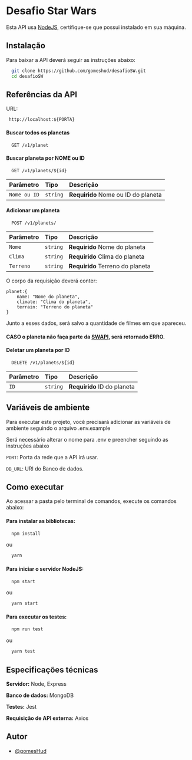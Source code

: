 # Desafio Star Wars

Esta API usa [NodeJS](https://nodejs.org/en/), certifique-se que possui instalado em sua máquina.

## Instalação

Para baixar a API deverá seguir as instruções abaixo:

```bash
  git clone https://github.com/gomeshud/desafioSW.git
  cd desafioSW
```

## Referências da API

URL:

```
 http://localhost:${PORTA}
```

#### Buscar todos os planetas

```http
  GET /v1/planet
```

#### Buscar planeta por NOME ou ID

```http
  GET /v1/planets/${id}
```

| Parâmetro    | Tipo     | Descrição                           |
| :----------- | :------- | :---------------------------------- |
| `Nome ou ID` | `string` | **Requirido** Nome ou ID do planeta |

#### Adicionar um planeta

```http
  POST /v1/planets/
```

| Parâmetro | Tipo     | Descrição                        |
| :-------- | :------- | :------------------------------- |
| `Nome`    | `string` | **Requirido** Nome do planeta    |
| `Clima`   | `string` | **Requirido** Clima do planeta   |
| `Terreno` | `string` | **Requirido** Terreno do planeta |

O corpo da requisição deverá conter:

```
planet:{
    name: "Nome do planeta",
    climate: "Clima do planeta",
    terrain: "Terreno do planeta"
}
```

Junto a esses dados, será salvo a quantidade de filmes em que apareceu.

#### CASO o planeta não faça parte da [SWAPI](https://swapi.dev/), será retornado ERRO.

#### Deletar um planeta por ID

```http
  DELETE /v1/planets/${id}
```

| Parâmetro | Tipo     | Descrição                   |
| :-------- | :------- | :-------------------------- |
| `ID`      | `string` | **Requirido** ID do planeta |

## Variáveis de ambiente

Para executar este projeto, você precisará adicionar as variáveis de ambiente seguindo o arquivo .env.example

Será necessário alterar o nome para .env e preencher seguindo as instruções abaixo

`PORT`: Porta da rede que a API irá usar.

`DB_URL`: URI do Banco de dados.

## Como executar

Ao acessar a pasta pelo terminal de comandos, execute os comandos abaixo:

#### Para instalar as bibliotecas:

```bash
  npm install
```

ou

```bash
  yarn
```

#### Para iniciar o servidor NodeJS:

```bash
  npm start
```

ou

```bash
  yarn start
```

#### Para executar os testes:

```bash
  npm run test
```

ou

```bash
  yarn test
```

## Especificações técnicas

**Servidor:** Node, Express

**Banco de dados:** MongoDB

**Testes:** Jest

**Requisição de API externa:** Axios

## Autor

- [@gomesHud](https://www.github.com/gomeshud)
